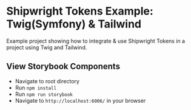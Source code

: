# Shipwright Tokens Example: Twig(Symfony) & Tailwind

Example project showing how to integrate & use Shipwright Tokens in a project using Twig and Tailwind.

## View Storybook Components
- Navigate to root directory
- Run `npm install`
- Run `npm run storybook`
- Navigate to `http://localhost:6006/` in your browser